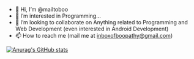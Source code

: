 - 👋 Hi, I’m @mailtoboo
- 👀 I’m interested in Programming...
- 💞️ I’m looking to collaborate on Anything related to Programming and Web Development (even interested in Android Development)
- 📫 How to reach me (mail me at inboxofboopathy@gmail.com)

[![Anurag's GitHub stats](https://github-readme-stats.vercel.app/api?username=mailtoboo)](https://github.com/anuraghazra/github-readme-stats)
